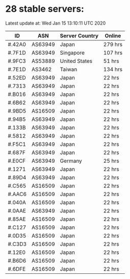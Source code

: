 # 28 stable servers:

Latest update at: Wed Jan 15 13:10:11 UTC 2020

| ID | ASN | Server Country | Online |
| -- | --- | -------------- | ------ |
| #.42A0 | AS63949 | Japan | 279 hrs |
| #.7F1D | AS63949 | Singapore | 107 hrs |
| #.9FC3 | AS53889 | United States | 51 hrs |
| #.7E1D | AS3462 | Taiwan | 134 hrs |
| #.52ED | AS63949 | Japan | 22 hrs |
| #.7313 | AS63949 | Japan | 22 hrs |
| #.B016 | AS63949 | Japan | 22 hrs |
| #.6B62 | AS63949 | Japan | 22 hrs |
| #.9BD5 | AS16509 | Japan | 22 hrs |
| #.94B5 | AS63949 | Japan | 22 hrs |
| #.133B | AS63949 | Japan | 22 hrs |
| #.5812 | AS63949 | Japan | 22 hrs |
| #.F5C1 | AS63949 | Japan | 22 hrs |
| #.687F | AS63949 | Japan | 22 hrs |
| #.E0CF | AS63949 | Germany | 25 hrs |
| #.1271 | AS63949 | Japan | 22 hrs |
| #.89D4 | AS63949 | Japan | 22 hrs |
| #.C565 | AS16509 | Japan | 22 hrs |
| #.AAC6 | AS16509 | Japan | 22 hrs |
| #.040A | AS16509 | Japan | 22 hrs |
| #.0AAE | AS63949 | Japan | 22 hrs |
| #.85AE | AS16509 | Japan | 22 hrs |
| #.C127 | AS16509 | Japan | 22 hrs |
| #.0D35 | AS16509 | Japan | 22 hrs |
| #.C3D3 | AS16509 | Japan | 22 hrs |
| #.12E0 | AS16509 | Japan | 22 hrs |
| #.B6D6 | AS16509 | Japan | 22 hrs |
| #.6DFE | AS16509 | Japan | 22 hrs |

